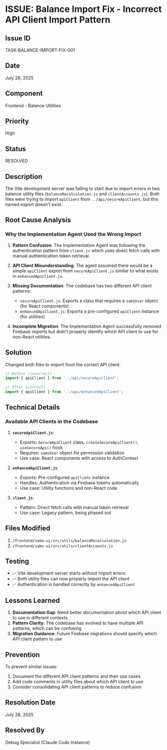 # ISSUE: Balance Import Fix - Incorrect API Client Import Pattern

## Issue ID
TASK-BALANCE-IMPORT-FIX-001

## Date
July 28, 2025

## Component
Frontend - Balance Utilities

## Priority
High

## Status
RESOLVED

## Description
The Vite development server was failing to start due to import errors in two balance utility files (`balanceRecalculation.js` and `clientAccounts.js`). Both files were trying to import `apiClient` from `../api/secureApiClient`, but this named export doesn't exist.

## Root Cause Analysis

### Why the Implementation Agent Used the Wrong Import

1. **Pattern Confusion**: The Implementation Agent was following the authentication pattern from `client.js` which uses direct fetch calls with manual authentication token retrieval.

2. **API Client Misunderstanding**: The agent assumed there would be a simple `apiClient` export from `secureApiClient.js` similar to what exists in `enhancedApiClient.js`.

3. **Missing Documentation**: The codebase has two different API client patterns:
   - `secureApiClient.js`: Exports a class that requires a `samsUser` object (for React components)
   - `enhancedApiClient.js`: Exports a pre-configured `apiClient` instance (for utilities)

4. **Incomplete Migration**: The Implementation Agent successfully removed Firebase imports but didn't properly identify which API client to use for non-React utilities.

## Solution

Changed both files to import from the correct API client:

```javascript
// Before (incorrect)
import { apiClient } from '../api/secureApiClient';

// After (correct)
import { apiClient } from '../api/enhancedApiClient';
```

## Technical Details

### Available API Clients in the Codebase

1. **`secureApiClient.js`**:
   - Exports: `SecureApiClient` class, `createSecureApiClient()`, `useSecureApi()` hook
   - Requires: `samsUser` object for permission validation
   - Use case: React components with access to AuthContext

2. **`enhancedApiClient.js`**:
   - Exports: Pre-configured `apiClient` instance
   - Handles: Authentication via Firebase tokens automatically
   - Use case: Utility functions and non-React code

3. **`client.js`**:
   - Pattern: Direct fetch calls with manual token retrieval
   - Use case: Legacy pattern, being phased out

## Files Modified

1. `/frontend/sams-ui/src/utils/balanceRecalculation.js`
2. `/frontend/sams-ui/src/utils/clientAccounts.js`

## Testing

- ✅ Vite development server starts without import errors
- ✅ Both utility files can now properly import the API client
- ✅ Authentication is handled correctly by `enhancedApiClient`

## Lessons Learned

1. **Documentation Gap**: Need better documentation about which API client to use in different contexts
2. **Pattern Clarity**: The codebase has evolved to have multiple API patterns, which can be confusing
3. **Migration Guidance**: Future Firebase migrations should specify which API client pattern to use

## Prevention

To prevent similar issues:
1. Document the different API client patterns and their use cases
2. Add code comments in utility files about which API client to use
3. Consider consolidating API client patterns to reduce confusion

## Resolution Date
July 28, 2025

## Resolved By
Debug Specialist (Claude Code Instance)